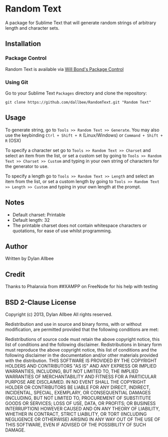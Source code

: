 # Random Text

A package for Sublime Text that will generate random strings of arbitrary length and character sets.

## Installation

### Package Control

Random Text is available via [Will Bond's Package Control](http://wbond.net/sublime_packages/package_control)

### Using Git

Go to your Sublime Text `Packages` directory and clone the repository:

    git clone https://github.com/dallbee/RandomText.git "Random Text"

## Usage

To generate string, go to `Tools >> Random Text >> Generate`.
You may also use the keybinding `Ctrl + Shift + R` (Linux/Windows) or `Command + Shift + R` (OSX)

To specify a character set go to `Tools >> Random Text >> Charset` and select an item from the list, or set a custom set by going to `Tools >> Random Text >> Charset >> Custom` and typing in your own string of characters for the generator to use.

To specify a length go to `Tools >> Random Text >> Length` and select an item from the list, or set a custom length by going to `Tools >> Random Text >> Length >> Custom` and typing in your own length at the prompt.

## Notes

- Default charset: Printable
- Default length: 32
- The printable charset does not contain whitespace characters or quotations, for ease of use whilst programming.

## Author

Written by Dylan Allbee

## Credit

Thanks to Phalanxia from ##XAMPP on FreeNode for his help with testing

## BSD 2-Clause License

Copyright (c) 2013, Dylan Allbee
All rights reserved.

Redistribution and use in source and binary forms, with or without modification, are permitted provided that the following conditions are met:

Redistributions of source code must retain the above copyright notice, this list of conditions and the following disclaimer.
Redistributions in binary form must reproduce the above copyright notice, this list of conditions and the following disclaimer in the documentation and/or other materials provided with the distribution.
THIS SOFTWARE IS PROVIDED BY THE COPYRIGHT HOLDERS AND CONTRIBUTORS "AS IS" AND ANY EXPRESS OR IMPLIED WARRANTIES, INCLUDING, BUT NOT LIMITED TO, THE IMPLIED WARRANTIES OF MERCHANTABILITY AND FITNESS FOR A PARTICULAR PURPOSE ARE DISCLAIMED. IN NO EVENT SHALL THE COPYRIGHT HOLDER OR CONTRIBUTORS BE LIABLE FOR ANY DIRECT, INDIRECT, INCIDENTAL, SPECIAL, EXEMPLARY, OR CONSEQUENTIAL DAMAGES (INCLUDING, BUT NOT LIMITED TO, PROCUREMENT OF SUBSTITUTE GOODS OR SERVICES; LOSS OF USE, DATA, OR PROFITS; OR BUSINESS INTERRUPTION) HOWEVER CAUSED AND ON ANY THEORY OF LIABILITY, WHETHER IN CONTRACT, STRICT LIABILITY, OR TORT (INCLUDING NEGLIGENCE OR OTHERWISE) ARISING IN ANY WAY OUT OF THE USE OF THIS SOFTWARE, EVEN IF ADVISED OF THE POSSIBILITY OF SUCH DAMAGE.
